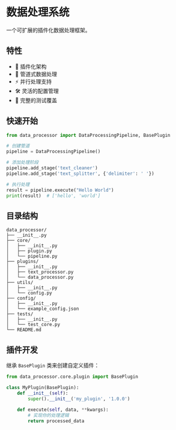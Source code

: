 
# 数据处理系统

一个可扩展的插件化数据处理框架。

## 特性

- 🔌 插件化架构
- 🚀 管道式数据处理
- ⚡ 并行处理支持
- 🛠️ 灵活的配置管理
- 🧪 完整的测试覆盖

## 快速开始

```python
from data_processor import DataProcessingPipeline, BasePlugin

# 创建管道
pipeline = DataProcessingPipeline()

# 添加处理阶段
pipeline.add_stage('text_cleaner')
pipeline.add_stage('text_splitter', {'delimiter': ' '})

# 执行处理
result = pipeline.execute("Hello World")
print(result)  # ['hello', 'world']
```

## 目录结构

```
data_processor/
├── __init__.py
├── core/
│   ├── __init__.py
│   ├── plugin.py
│   └── pipeline.py
├── plugins/
│   ├── __init__.py
│   ├── text_processor.py
│   └── data_processor.py
├── utils/
│   ├── __init__.py
│   └── config.py
├── config/
│   ├── __init__.py
│   └── example_config.json
├── tests/
│   ├── __init__.py
│   └── test_core.py
└── README.md
```

## 插件开发

继承 `BasePlugin` 类来创建自定义插件：

```python
from data_processor.core.plugin import BasePlugin

class MyPlugin(BasePlugin):
    def __init__(self):
        super().__init__('my_plugin', '1.0.0')
    
    def execute(self, data, **kwargs):
        # 实现你的处理逻辑
        return processed_data
```
